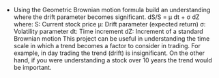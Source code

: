 - Using the Geometric Brownian motion formula build an understanding where the drift parameter becomes significant. 
    dS/S = μ dt + σ dZ where:
        S: Current stock price
        μ: Drift parameter (expected return)
        σ: Volatility parameter
        dt: Time increment
        dZ: Increment of a standard Brownian motion
 This project can be useful in understanding the time scale in which a trend becomes a factor to consider in trading. For example, in day trading the trend (drift) is insignificant. On the other hand, if you were understanding a stock over 10 years the trend would be important.
 